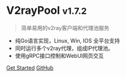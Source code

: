 <!-- ![logo](_media/icon.svg) -->

# V2rayPool <small>v1.7.2</small>

> 简单易用的v2ray客户端和代理池服务

- 纯Go语言实现，Linux, Win, IOS 全平台支持
- 同时运行多个v2ray代理，组成IP代理池。
- 使用gRPC接口控制和WebUI网页交互

[Get Started](#简介)
[GitHub](https://github.com/iotames/v2raypool/)

